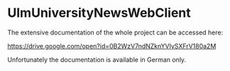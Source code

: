 # UlmUniversityNewsWebClient

The extensive documentation of the whole project can be accessed here:

https://drive.google.com/open?id=0B2WzV7ndNZknYVIySXFrV180a2M

Unfortunately the documentation is available in German only.
